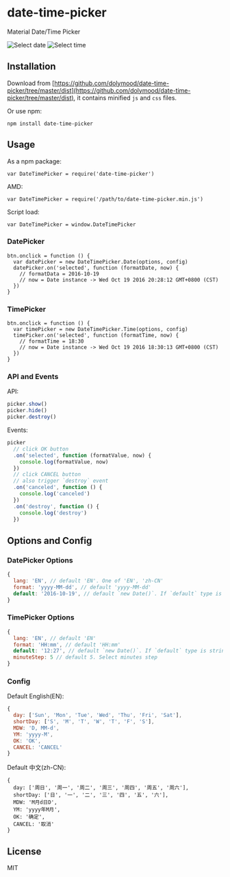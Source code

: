 # date-time-picker

Material Date/Time Picker

![Select date](https://github.com/dolymood/date-time-picker/blob/master/assets/date.png?) ![Select time](https://github.com/dolymood/date-time-picker/blob/master/assets/time.png?)

## Installation

Download from [https://github.com/dolymood/date-time-picker/tree/master/dist](https://github.com/dolymood/date-time-picker/tree/master/dist), it contains minified `js` and `css` files.

Or use npm:

```
npm install date-time-picker
```


## Usage

As a npm package:

```
var DateTimePicker = require('date-time-picker')
```

AMD:

```
var DateTimePicker = require('/path/to/date-time-picker.min.js')
```

Script load:

```
var DateTimePicker = window.DateTimePicker
```

### DatePicker

```
btn.onclick = function () {
  var datePicker = new DateTimePicker.Date(options, config)
  datePicker.on('selected', function (formatDate, now) {
    // formatData = 2016-10-19
    // now = Date instance -> Wed Oct 19 2016 20:28:12 GMT+0800 (CST)
  })
}
```

### TimePicker

```
btn.onclick = function () {
  var timePicker = new DateTimePicker.Time(options, config)
  timePicker.on('selected', function (formatTime, now) {
    // formatTime = 18:30
    // now = Date instance -> Wed Oct 19 2016 18:30:13 GMT+0800 (CST)
  })
}
```

### API and Events

API:

```js
picker.show()
picker.hide()
picker.destroy()
```

Events:

```js
picker
  // click OK button
  .on('selected', function (formatValue, now) {
    console.log(formatValue, now)
  })
  // click CANCEL button
  // also trigger `destroy` event
  .on('canceled', function () {
    console.log('canceled')
  })
  .on('destroy', function () {
    console.log('destroy')
  })
```


## Options and Config

### DatePicker Options

```js
{
  lang: 'EN', // default 'EN'. One of 'EN', 'zh-CN'
  format: 'yyyy-MM-dd', // default 'yyyy-MM-dd'
  default: '2016-10-19', // default `new Date()`. If `default` type is string, then it will be parsed to `Date` instance by `format` . Or it can be a `Date` instance
}
```

### TimePicker Options

```js
{
  lang: 'EN', // default 'EN'
  format: 'HH:mm', // default 'HH:mm'
  default: '12:27', // default `new Date()`. If `default` type is string, then it will be parsed to `Date` instance by `format` . Or it can be a `Date` instance
  minuteStep: 5 // default 5. Select minutes step
}
```

### Config

Default English(EN):

```js
{
  day: ['Sun', 'Mon', 'Tue', 'Wed', 'Thu', 'Fri', 'Sat'],
  shortDay: ['S', 'M', 'T', 'W', 'T', 'F', 'S'],
  MDW: 'D, MM-d',
  YM: 'yyyy-M',
  OK: 'OK',
  CANCEL: 'CANCEL'
}
```

Default 中文(zh-CN):

```
{
  day: ['周日', '周一', '周二', '周三', '周四', '周五', '周六'],
  shortDay: ['日', '一', '二', '三', '四', '五', '六'],
  MDW: 'M月d日D',
  YM: 'yyyy年M月',
  OK: '确定',
  CANCEL: '取消'
}
```


## License

MIT
